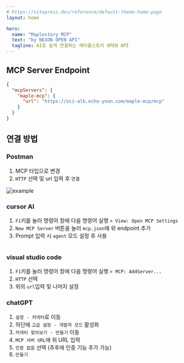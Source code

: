 ```yaml
---
# https://vitepress.dev/reference/default-theme-home-page
layout: home

hero:
  name: "Maplestory MCP"
  text: "by NEXON OPEN API"
  tagline: AI로 쉽게 연결하는 메이플스토리 OPEN API
---
```


## MCP Server Endpoint

```json
{
  "mcpServers": {
    "maple-mcp": {
      "url": "https://oci-alb.echo-youn.com/maple-mcp/mcp"
    }
  }
}
```

## 연결 방법

### Postman
1. MCP 타입으로 변경
2. `HTTP` 선택 및 url 입력 후 `연결`

<img src="/postman-example.png" alt="example">

### cursor AI
1. `F1`키를 눌러 명령어 창에 다음 명령어 실행 `> View: Open MCP Settings`
2. `New MCP Server` 버튼을 눌러 `mcp.json`에 위 endpoint 추가
3. Prompt 입력 시 `agent` 모드 설정 후 사용

<img src="/agent-example.png" alt="">

### visual studio code
1. `F1`키를 눌러 명령어 창에 다음 명령어 실행 `> MCP: AddServer...`
2. `HTTP` 선택
3. 위의 `url`입력 및 나머지 설정


### chatGPT
1. `설정 - 커넥터`로 이동
2. 하단에 `고급 설정 - 개발자 모드` 활성화
3. `커넥터 찾아보기 - 만들기` 이동
4. `MCP 서버 URL`에 위 URL 입력
5. `인증 없음` 선택 (추후에 인증 기능 추가 가능)
6. `만들기`


